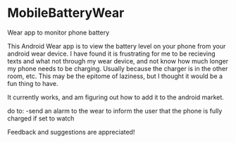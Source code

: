 # MobileBatteryWear
Wear app to monitor phone battery

This Android Wear app is to view the battery level on your phone from your android wear device. I have found it is frustrating for me to be recieving texts and what not through my wear device, and not know how much longer my phone needs to be charging. Usually because the charger is in the other room, etc.  This may be the epitome of laziness, but I thought it would be a fun thing to have. 

It currently works, and am figuring out how to add it to the android market.

do to:
  -send an alarm to the wear to inform the user that the phone is fully charged if set to watch

Feedback and suggestions are appreciated!
